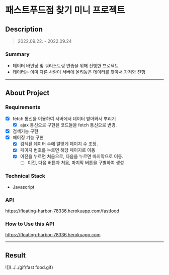 # 패스트푸드점 찾기 미니 프로젝트

## Description
> 2022.09.22. - 2022.09.24

### Summary
* 데이터 바인딩 및 쿼리스트링 연습을 위해 진행한 프로젝트
* 데이터는 이미 다른 사람이 서버에 올려놓은 데이터를 찾아서 가져와 진행

---

## About Project
### Requirements
- [X] fetch 통신을 이용하여 서버에서 데이터 받아와서 뿌리기
  - [X] ajax 통신으로 구현된 코드들을 fetch 통신으로 변경.
- [X] 검색기능 구현
- [X] 페이징 기능 구현
  - [X] 검색된 데이터 수에 알맞게 페이지 수 조정.
  - [X] 페이지 번호를 누르면 해당 페이지로 이동 
  - [X] 이전을 누르면 처음으로, 다음을 누르면 마지막으로 이동.
    - [ ] 이전, 다음 버튼과 처음, 마지막 버튼을 구별하여 생성

### Technical Stack
* Javascript

### API
https://floating-harbor-78336.herokuapp.com/fastfood

### How to Use this API
https://floating-harbor-78336.herokuapp.com

---

## Result
![](../../gif/fast food.gif)


